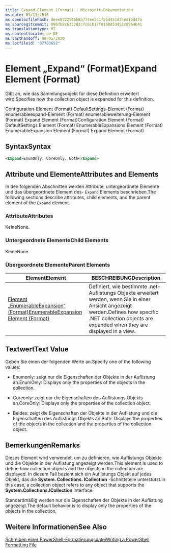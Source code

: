 ```yaml
---
title: Expand-Element (Format) | Microsoft-Dokumentation
ms.date: 09/13/2016
ms.openlocfilehash: deee832254bb8a774ee2c1f5bd451d3ced1bd47a
ms.sourcegitcommit: 0907b8c6322d2c7c61b17f8168d53452c8964b41
ms.translationtype: MT
ms.contentlocale: de-DE
ms.lasthandoff: 08/05/2020
ms.locfileid: "87783652"
---
```

# <a name="expand-element-format"></a><span data-ttu-id="933f5-102">Element „Expand“ (Format)</span><span class="sxs-lookup"><span data-stu-id="933f5-102">Expand Element (Format)</span></span>

<span data-ttu-id="933f5-103">Gibt an, wie das Sammlungsobjekt für diese Definition erweitert wird.</span><span class="sxs-lookup"><span data-stu-id="933f5-103">Specifies how the collection object is expanded for this definition.</span></span>

<span data-ttu-id="933f5-104">Configuration-Element (Format) DefaultSettings-Element (Format) enumerableexpand-Element (Format) enumerableweiterung-Element (Format) Expand Element (Format)</span><span class="sxs-lookup"><span data-stu-id="933f5-104">Configuration Element (Format) DefaultSettings Element (Format) EnumerableExpansions Element (Format) EnumerableExpansion Element (Format) Expand Element (Format)</span></span>

## <a name="syntax"></a><span data-ttu-id="933f5-105">Syntax</span><span class="sxs-lookup"><span data-stu-id="933f5-105">Syntax</span></span>

```xml
<Expand>EnumOnly, CoreOnly, Both</Expand>
```

## <a name="attributes-and-elements"></a><span data-ttu-id="933f5-106">Attribute und Elemente</span><span class="sxs-lookup"><span data-stu-id="933f5-106">Attributes and Elements</span></span>

<span data-ttu-id="933f5-107">In den folgenden Abschnitten werden Attribute, untergeordnete Elemente und das übergeordnete Element des- `Expand` Elements beschrieben.</span><span class="sxs-lookup"><span data-stu-id="933f5-107">The following sections describe attributes, child elements, and the parent element of the `Expand` element.</span></span>

### <a name="attributes"></a><span data-ttu-id="933f5-108">Attribute</span><span class="sxs-lookup"><span data-stu-id="933f5-108">Attributes</span></span>

<span data-ttu-id="933f5-109">Keine</span><span class="sxs-lookup"><span data-stu-id="933f5-109">None.</span></span>

### <a name="child-elements"></a><span data-ttu-id="933f5-110">Untergeordnete Elemente</span><span class="sxs-lookup"><span data-stu-id="933f5-110">Child Elements</span></span>

<span data-ttu-id="933f5-111">Keine</span><span class="sxs-lookup"><span data-stu-id="933f5-111">None.</span></span>

### <a name="parent-elements"></a><span data-ttu-id="933f5-112">Übergeordnete Elemente</span><span class="sxs-lookup"><span data-stu-id="933f5-112">Parent Elements</span></span>

|<span data-ttu-id="933f5-113">Element</span><span class="sxs-lookup"><span data-stu-id="933f5-113">Element</span></span>|<span data-ttu-id="933f5-114">BESCHREIBUNG</span><span class="sxs-lookup"><span data-stu-id="933f5-114">Description</span></span>|
|-------------|-----------------|
|[<span data-ttu-id="933f5-115">Element „EnumerableExpansion“ (Format)</span><span class="sxs-lookup"><span data-stu-id="933f5-115">EnumerableExpansion Element (Format)</span></span>](./enumerableexpansion-element-format.md)|<span data-ttu-id="933f5-116">Definiert, wie bestimmte .net-Auflistungs Objekte erweitert werden, wenn Sie in einer Ansicht angezeigt werden.</span><span class="sxs-lookup"><span data-stu-id="933f5-116">Defines how specific .NET collection objects are expanded when they are displayed in a view.</span></span>|

## <a name="text-value"></a><span data-ttu-id="933f5-117">Textwert</span><span class="sxs-lookup"><span data-stu-id="933f5-117">Text Value</span></span>

<span data-ttu-id="933f5-118">Geben Sie einen der folgenden Werte an.</span><span class="sxs-lookup"><span data-stu-id="933f5-118">Specify one of the following values:</span></span>

- <span data-ttu-id="933f5-119">Enumonly: zeigt nur die Eigenschaften der Objekte in der Auflistung an.</span><span class="sxs-lookup"><span data-stu-id="933f5-119">EnumOnly: Displays only the properties of the objects in the collection.</span></span>

- <span data-ttu-id="933f5-120">Coreonly: zeigt nur die Eigenschaften des Auflistungs Objekts an.</span><span class="sxs-lookup"><span data-stu-id="933f5-120">CoreOnly: Displays only the properties of the collection object.</span></span>

- <span data-ttu-id="933f5-121">Beides: zeigt die Eigenschaften der Objekte in der Auflistung und die Eigenschaften des Auflistungs Objekts an.</span><span class="sxs-lookup"><span data-stu-id="933f5-121">Both: Displays the properties of the objects in the collection and the properties of the collection object.</span></span>

## <a name="remarks"></a><span data-ttu-id="933f5-122">Bemerkungen</span><span class="sxs-lookup"><span data-stu-id="933f5-122">Remarks</span></span>

<span data-ttu-id="933f5-123">Dieses Element wird verwendet, um zu definieren, wie Auflistungs Objekte und die Objekte in der Auflistung angezeigt werden.</span><span class="sxs-lookup"><span data-stu-id="933f5-123">This element is used to define how collection objects and the objects in the collection are displayed.</span></span> <span data-ttu-id="933f5-124">In diesem Fall bezieht sich ein Auflistungs Objekt auf jedes Objekt, das die **System. Collections. ICollection** -Schnittstelle unterstützt.</span><span class="sxs-lookup"><span data-stu-id="933f5-124">In this case, a collection object refers to any object that supports the  **System.Collections.ICollection** interface.</span></span>

<span data-ttu-id="933f5-125">Standardmäßig werden nur die Eigenschaften der Objekte in der Auflistung angezeigt.</span><span class="sxs-lookup"><span data-stu-id="933f5-125">The default behavior is to display only the properties of the objects in the collection.</span></span>

## <a name="see-also"></a><span data-ttu-id="933f5-126">Weitere Informationen</span><span class="sxs-lookup"><span data-stu-id="933f5-126">See Also</span></span>

[<span data-ttu-id="933f5-127">Schreiben einer PowerShell-Formatierungsdatei</span><span class="sxs-lookup"><span data-stu-id="933f5-127">Writing a PowerShell Formatting File</span></span>](./writing-a-powershell-formatting-file.md)
